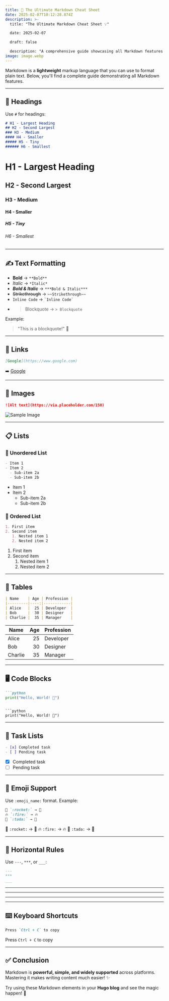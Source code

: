 ```yaml
---
title: 🚀 The Ultimate Markdown Cheat Sheet
date: 2025-02-07T10:12:28.874Z
description: >-
  title: "The Ultimate Markdown Cheat Sheet 💡"

  date: 2025-02-07

  draft: false

  description: "A comprehensive guide showcasing all Markdown features with examples."
image: image.webp
---
```

Markdown is a **lightweight** markup language that you can use to format plain text. Below, you'll find a complete guide demonstrating all Markdown features.

---

## 📌 Headings
Use `#` for headings:

```md
# H1 - Largest Heading
## H2 - Second Largest
### H3 - Medium
#### H4 - Smaller
##### H5 - Tiny
###### H6 - Smallest
```

# H1 - Largest Heading
## H2 - Second Largest
### H3 - Medium
#### H4 - Smaller
##### H5 - Tiny
###### H6 - Smallest

---

## ✍️ Text Formatting
- **Bold** → `**Bold**`
- *Italic* → `*Italic*`
- ***Bold & Italic*** → `***Bold & Italic***`
- ~~Strikethrough~~ → `~~Strikethrough~~`
- `Inline Code` → `` `Inline Code` ``
- > Blockquote → `> Blockquote`

Example:
> "This is a blockquote!" 📢

---

## 🔗 Links
```md
[Google](https://www.google.com)
```
➡️ [Google](https://www.google.com)

---

## 📸 Images
```md
![Alt text](https://via.placeholder.com/150)
```

![Sample Image](https://via.placeholder.com/150)

---

## 📋 Lists
### 🔹 Unordered List
```md
- Item 1
- Item 2
  - Sub-item 2a
  - Sub-item 2b
```
- Item 1
- Item 2
  - Sub-item 2a
  - Sub-item 2b

### 🔹 Ordered List
```md
1. First item
2. Second item
   1. Nested item 1
   2. Nested item 2
```
1. First item
2. Second item
   1. Nested item 1
   2. Nested item 2

---

## 🔢 Tables
```md
| Name    | Age | Profession |
|---------|----:|------------|
| Alice   |  25 | Developer  |
| Bob     |  30 | Designer   |
| Charlie |  35 | Manager    |
```
| Name    | Age | Profession |
|---------|----:|------------|
| Alice   |  25 | Developer  |
| Bob     |  30 | Designer   |
| Charlie |  35 | Manager    |

---

## 🖥️ Code Blocks
```md
```python
print("Hello, World! 👋")
```
```

```python
print("Hello, World! 👋")
```

---

## 🎵 Task Lists
```md
- [x] Completed task
- [ ] Pending task
```
- [x] Completed task
- [ ] Pending task

---

## 🎯 Emoji Support
Use `:emoji_name:` format. Example:

```md
🚀 `:rocket:` → 🚀
🔥 `:fire:` → 🔥
🎉 `:tada:` → 🎉
```

🚀 `:rocket:` → 🚀
🔥 `:fire:` → 🔥
🎉 `:tada:` → 🎉

---

## 🎨 Horizontal Rules
Use `---`, `***`, or `___`:
```md
---
***
___
```
---
***
___

---

## ⌨️ Keyboard Shortcuts
```md
Press `Ctrl + C` to copy
```
Press `Ctrl + C` to copy

---

## ✅ Conclusion
Markdown is **powerful, simple, and widely supported** across platforms. Mastering it makes writing content much easier! ✨

Try using these Markdown elements in your **Hugo blog** and see the magic happen! 🚀

